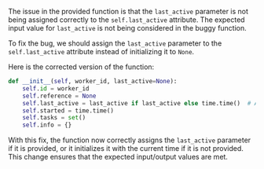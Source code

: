The issue in the provided function is that the `last_active` parameter is not being assigned correctly to the `self.last_active` attribute. The expected input value for `last_active` is not being considered in the buggy function.

To fix the bug, we should assign the `last_active` parameter to the `self.last_active` attribute instead of initializing it to `None`.

Here is the corrected version of the function:

```python
def __init__(self, worker_id, last_active=None):
    self.id = worker_id
    self.reference = None  
    self.last_active = last_active if last_active else time.time()  # Assign last_active parameter or current time if None
    self.started = time.time()  
    self.tasks = set()  
    self.info = {}
```

With this fix, the function now correctly assigns the `last_active` parameter if it is provided, or it initializes it with the current time if it is not provided. This change ensures that the expected input/output values are met.
